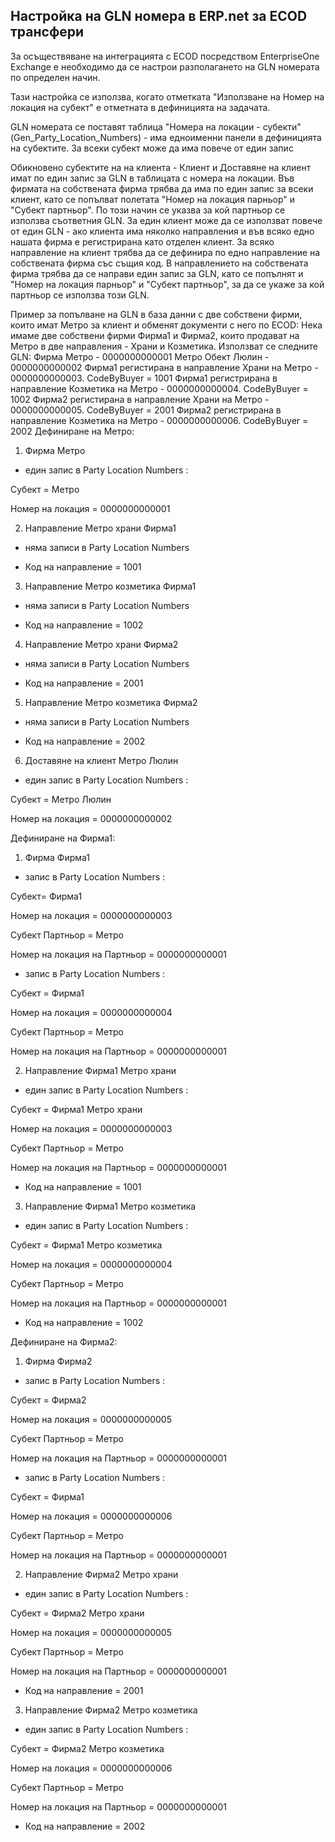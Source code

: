 ## Настройка на GLN номера в ERP.net за ECOD трансфери

За осъществяване на интеграцията с ECOD посредством EnterpriseOne Exchange е необходимо да се настрои разполагането на GLN номерата по определен начин.

Тази настройка се използва, когато отметката  "Използване на Номер на локация на субект" е отметната в дефиницията на задачата.

GLN номерата се поставят таблица "Номера на локации - субекти" (Gen_Party_Location_Numbers) -  има едноименни панели в дефиницията на субектите. За всеки субект може да има повече от един запис
 
Обикновено субектите на на клиента - Клиент и Доставяне на клиент имат по един запис за GLN в таблицата с номера на локации. 
Във фирмата на собствената фирма трябва да има по един запис за всеки клиент, като се попълват полетата "Номер на локация парньор" и "Субект партньор".  По този начин се указва за кой партньор се използва съответния GLN.  За един клиент може да се използват повече от един GLN - ако клиента има няколко направления и във всяко едно нашата фирма е регистрирана като отделен клиент.
За всяко направление на клиент трябва да се дефинира по едно направление на собствената фирма със същия код. В направлението на собствената фирма трябва да се направи един запис за GLN, като се попълнят и "Номер на локация парньор" и "Субект партньор", за да се укаже за кой партньор се използва този GLN.
 
Пример за попълване на GLN в база данни с две собствени фирми, които имат Метро за клиент и обменят документи с него по ECOD:
Нека имаме две собствени фирми Фирма1 и Фирма2, които продават на Метро в две направления - Храни и Козметика.
Използват се следните GLN:
Фирма Метро  - 0000000000001
Метро Обект Люлин - 0000000000002
Фирма1 регистирана в направление Храни на Метро - 0000000000003. CodeByBuyer = 1001
Фирма1 регистрирана в направление Козметика на Метро - 0000000000004. CodeByBuyer = 1002
Фирма2 регистирана в направление Храни на Метро - 0000000000005. CodeByBuyer = 2001
Фирма2 регистрирана в направление Козметика на Метро - 0000000000006. CodeByBuyer = 2002
Дефиниране на Метро:

1. Фирма Метро

- един запис в Party Location Numbers :

Субект = Метро

Номер на локация = 0000000000001

2. Направление Метро храни Фирма1

- няма записи в Party Location Numbers

- Код на направление = 1001

3. Направление Метро козметика Фирма1

- няма записи в Party Location Numbers

- Код на направление = 1002

4. Направление Метро храни Фирма2

- няма записи в Party Location Numbers

- Код на направление = 2001

5. Направление Метро козметика Фирма2

- няма записи в Party Location Numbers

- Код на направление = 2002

6. Доставяне на клиент Метро Люлин

- един запис в Party Location Numbers :

Субект = Метро Люлин

Номер на локация = 0000000000002

Дефиниране на Фирма1:

1. Фирма Фирма1

- запис в Party Location Numbers :

Субект= Фирма1

Номер на локация = 0000000000003

Субект Партньор = Метро

Номер на локация на Партньор = 0000000000001

- запис в Party Location Numbers :

Субект = Фирма1

Номер на локация = 0000000000004

Субект Партньор = Метро

Номер на локация на Партньор = 0000000000001

2. Направление Фирма1 Метро храни

- един запис в Party Location Numbers :

Субект = Фирма1 Метро храни

Номер на локация = 0000000000003

Субект Партньор = Метро

Номер на локация на Партньор = 0000000000001

- Код на направление = 1001

3. Направление Фирма1 Метро козметика

- един запис в Party Location Numbers :

Субект = Фирма1 Метро козметика

Номер на локация = 0000000000004

Субект Партньор = Метро

Номер на локация на Партньор = 0000000000001

- Код на направление = 1002

Дефиниране на Фирма2:

1. Фирма Фирма2

- запис в Party Location Numbers :

Субект = Фирма2

Номер на локация = 0000000000005

Субект Партньор = Метро

Номер на локация на Партньор = 0000000000001

- запис в Party Location Numbers :

Субект = Фирма1

Номер на локация = 0000000000006

Субект Партньор = Метро

Номер на локация на Партньор = 0000000000001

2. Направление Фирма2 Метро храни

- един запис в Party Location Numbers :

Субект = Фирма2 Метро храни

Номер на локация = 0000000000005

Субект Партньор = Метро

Номер на локация на Партньор = 0000000000001

- Код на направление = 2001

3. Направление Фирма2 Метро козметика

- един запис в Party Location Numbers :

Субект = Фирма2 Метро козметика

Номер на локация = 0000000000006

Субект Партньор = Метро

Номер на локация на Партньор = 0000000000001

- Код на направление = 2002

